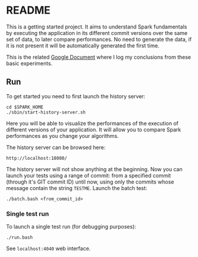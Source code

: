 # README

This is a getting started project.
It aims to understand Spark fundamentals by executing the application in its different commit versions
over the same set of data, to later compare performances. No need to generate the data, if it is not 
present it will be automatically generated the first time.

This is the related 
[Google Document](https://docs.google.com/document/d/1WabuGFxK-q99DzRwHCFCcCJoot6VrFjJtFZ3CVG7j-U/edit) 
where I log my conclusions from these basic experiments.

## Run

To get started you need to first launch the history server: 

```
cd $SPARK_HOME
./sbin/start-history-server.sh
```

Here you will be able to visualize the performances of the execution of different versions of your 
application. It will allow you to compare Spark performances as you change your algorithms.

The history server can be browsed here: 

```
http://localhost:18080/
```

The history server will not show anything at the beginning. Now you can launch your tests using
a range of commit: from a specified commit (through it's GIT commit ID) until now, using only 
the commits whose message contain the string `TESTME`.  Launch the batch test: 

```
./batch.bash <from_commit_id>
```

### Single test run

To launch a single test run (for debugging purposes): 
```
./run.bash
```

See `localhost:4040` web interface.



